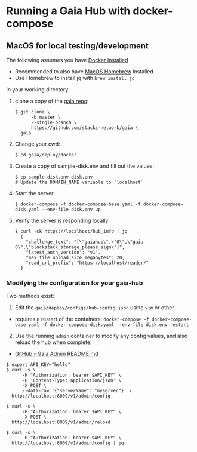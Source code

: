 # Running a Gaia Hub with docker-compose

## MacOS for local testing/development

The following assumes you have [Docker Installed](https://docs.docker.com/docker-for-mac/install/)
* Recommended to also have [MacOS Homebrew](https://docs.brew.sh/Installation) installed
* Use Homebrew to install jq  with `brew install jq`

In your working directory:
1. clone a copy of the [gaia repo](https://github.com/stacks-network/gaia):
    ```
    $ git clone \
          -b master \
          --single-branch \
          https://github.com/stacks-network/gaia \
      gaia
    ```

1. Change your cwd:
    ```
    $ cd gaia/deploy/docker
    ```

1. Create a copy of sample-disk.env and fill out the values:
    ```
    $ cp sample-disk.env disk.env
    # Update the DOMAIN_NAME variable to `localhost`
    ```

1. Start the server:
    ```
    $ docker-compose -f docker-compose-base.yaml -f docker-compose-disk.yaml --env-file disk.env up
    ```

1. Verify the server is responding locally:
    ```
    $ curl -sk https://localhost/hub_info | jq
      {
        "challenge_text": "[\"gaiahub\",\"0\",\"gaia-0\",\"blockstack_storage_please_sign\"]",
        "latest_auth_version": "v1",
        "max_file_upload_size_megabytes": 20,
        "read_url_prefix": "https://localhost/reader/"
      }
    ```

### Modifying the configuration for your gaia-hub
Two methods exist:
1. Edit the `gaia/deploy/configs/hub-config.json` using `vim` or other
  * requires a restart of the containers: `docker-compose -f docker-compose-base.yaml -f docker-compose-disk.yaml --env-file disk.env restart`


2. Use the running `admin` container to modify any config values, and also reload the hub when complete:
  - [GitHub - Gaia Admin README.md](https://github.com/stacks-network/gaia/blob/master/admin/README.md)

  ```
  $ export API_KEY="hello"
  $ curl -s \
        -H "Authorization: bearer $API_KEY" \
        -H 'Content-Type: application/json' \
        -X POST \
        --data-raw '{"serverName": "myserver"}' \
    http://localhost:8009/v1/admin/config

  $ curl -s \
        -H "Authorization: bearer $API_KEY" \
        -X POST \
    http://localhost:8009/v1/admin/reload

  $ curl -s \
        -H "Authorization: bearer $API_KEY" \
    http://localhost:8009/v1/admin/config | jq
  ```
